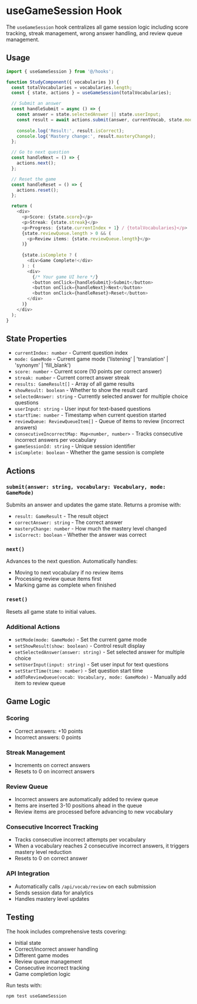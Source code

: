 # useGameSession Hook

The `useGameSession` hook centralizes all game session logic including score tracking, streak management, wrong answer handling, and review queue management.

## Usage

```typescript
import { useGameSession } from '@/hooks';

function StudyComponent({ vocabularies }) {
  const totalVocabularies = vocabularies.length;
  const { state, actions } = useGameSession(totalVocabularies);

  // Submit an answer
  const handleSubmit = async () => {
    const answer = state.selectedAnswer || state.userInput;
    const result = await actions.submit(answer, currentVocab, state.mode);
    
    console.log('Result:', result.isCorrect);
    console.log('Mastery change:', result.masteryChange);
  };

  // Go to next question
  const handleNext = () => {
    actions.next();
  };

  // Reset the game
  const handleReset = () => {
    actions.reset();
  };

  return (
    <div>
      <p>Score: {state.score}</p>
      <p>Streak: {state.streak}</p>
      <p>Progress: {state.currentIndex + 1} / {totalVocabularies}</p>
      {state.reviewQueue.length > 0 && (
        <p>Review items: {state.reviewQueue.length}</p>
      )}
      
      {state.isComplete ? (
        <div>Game Complete!</div>
      ) : (
        <div>
          {/* Your game UI here */}
          <button onClick={handleSubmit}>Submit</button>
          <button onClick={handleNext}>Next</button>
          <button onClick={handleReset}>Reset</button>
        </div>
      )}
    </div>
  );
}
```

## State Properties

- `currentIndex: number` - Current question index
- `mode: GameMode` - Current game mode ('listening' | 'translation' | 'synonym' | 'fill_blank')
- `score: number` - Current score (10 points per correct answer)
- `streak: number` - Current correct answer streak
- `results: GameResult[]` - Array of all game results
- `showResult: boolean` - Whether to show the result card
- `selectedAnswer: string` - Currently selected answer for multiple choice questions
- `userInput: string` - User input for text-based questions
- `startTime: number` - Timestamp when current question started
- `reviewQueue: ReviewQueueItem[]` - Queue of items to review (incorrect answers)
- `consecutiveIncorrectMap: Map<number, number>` - Tracks consecutive incorrect answers per vocabulary
- `gameSessionId: string` - Unique session identifier
- `isComplete: boolean` - Whether the game session is complete

## Actions

### `submit(answer: string, vocabulary: Vocabulary, mode: GameMode)`
Submits an answer and updates the game state. Returns a promise with:
- `result: GameResult` - The result object
- `correctAnswer: string` - The correct answer
- `masteryChange: number` - How much the mastery level changed
- `isCorrect: boolean` - Whether the answer was correct

### `next()`
Advances to the next question. Automatically handles:
- Moving to next vocabulary if no review items
- Processing review queue items first
- Marking game as complete when finished

### `reset()`
Resets all game state to initial values.

### Additional Actions
- `setMode(mode: GameMode)` - Set the current game mode
- `setShowResult(show: boolean)` - Control result display
- `setSelectedAnswer(answer: string)` - Set selected answer for multiple choice
- `setUserInput(input: string)` - Set user input for text questions
- `setStartTime(time: number)` - Set question start time
- `addToReviewQueue(vocab: Vocabulary, mode: GameMode)` - Manually add item to review queue

## Game Logic

### Scoring
- Correct answers: +10 points
- Incorrect answers: 0 points

### Streak Management
- Increments on correct answers
- Resets to 0 on incorrect answers

### Review Queue
- Incorrect answers are automatically added to review queue
- Items are inserted 3-10 positions ahead in the queue
- Review items are processed before advancing to new vocabulary

### Consecutive Incorrect Tracking
- Tracks consecutive incorrect attempts per vocabulary
- When a vocabulary reaches 2 consecutive incorrect answers, it triggers mastery level reduction
- Resets to 0 on correct answer

### API Integration
- Automatically calls `/api/vocab/review` on each submission
- Sends session data for analytics
- Handles mastery level updates

## Testing

The hook includes comprehensive tests covering:
- Initial state
- Correct/incorrect answer handling
- Different game modes
- Review queue management
- Consecutive incorrect tracking
- Game completion logic

Run tests with:
```bash
npm test useGameSession
```

